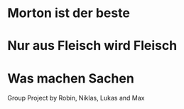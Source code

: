 # Morton ist der beste
# Nur aus Fleisch wird Fleisch
# Was machen Sachen
Group Project by Robin, Niklas, Lukas and Max
